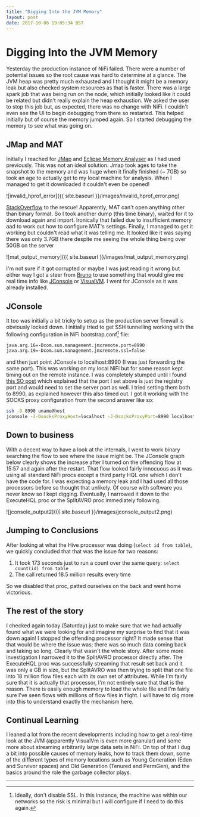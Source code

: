 ```yaml
---
title: "Digging Into the JVM Memory"
layout: post
date: 2017-10-06 19:05:34 BST
---
```


# Digging Into the JVM Memory
Yesterday the production instance of NiFi failed. There were a number of potential issues so the root cause was hard to determine at a glance. The JVM heap was pretty much exhausted and I thought it might be a memory leak but also checked system resources as that is faster. There was a large spark job that was being run on the node, which initially looked like it could be related but didn't really explain the heap exhaustion. We asked the user to stop this job but, as expected, there was no change with NiFi. I couldn't even see the UI to begin debugging from there so restarted. This helped initially but of course the memory jumped again. So I started debugging the memory to see what was going on.

## JMap and MAT
Initially I reached for [JMap](http://docs.oracle.com/javase/7/docs/technotes/tools/share/jmap.html) and [Eclipse Memory Analyser](https://www.eclipse.org/mat/) as I had used previously.  This was not an ideal solution. Jmap took ages to take the snapshot to the memory and was huge when it finally finished (~ 7GB) so took an age to actually get to my local machine for analysis. When I managed to get it downloaded it couldn't even be opened!

![invalid_hprof_error]({{ site.baseurl }}/images/invalid_hprof_error.png)

[StackOverflow](https://stackoverflow.com/questions/1902587/cant-open-hprof-file-with-eclipse-memory-analyzer) to the rescue! Apparently, MAT can't open anything other than binary format. So I took another dump (this time binary), waited for it to download again and import. Ironically that failed due to insufficient memory aad to work out how to configure MAT's settings. Finally, I managed to get it working but couldn't read what it was telling me. It looked like it was saying there was only 3.7GB there despite me seeing the whole thing being over 50GB on the server

![mat_output_memory]({{ site.baseurl }}/images/mat_output_memory.png)

I'm not sure if it got corrupted or maybe I was just reading it wrong but either way I got a steer from [Bruno](https://twitter.com/bbossola) to use something that would give me real time info like [JConsole](http://docs.oracle.com/javase/7/docs/technotes/guides/management/jconsole.html) or [VisualVM](https://visualvm.github.io/). I went for JConsole as it was already installed.

## JConsole
It too was initially a bit tricky to setup as the production server firewall is obviously locked down. I initially tried to get SSH tunnelling working with the following configuration in NiFi bootstrap.conf[^1] file:

~~~ bash
java.arg.16=-Dcom.sun.management.jmxremote.port=8990
java.arg.19=-Dcom.sun.management.jmxremote.ssl=false
~~~

and then just point JConsole to localhost:8990 (I was just forwarding the same port). This was working on my local NiFi but for some reason kept timing out on the remote instance.
I was completely stumped until I found [this SO post](https://stackoverflow.com/questions/15093376/jconsole-over-ssh-local-port-forwarding) which explained that the port I set above is just the registry port and would need to set the server port as well. I tried setting them both to 8990, as explained however this also timed out. I got it working with the SOCKS proxy configuration from the second answer like so:

~~~ bash
ssh -D 8990 uname@host
jconsole -J-DsocksProxyHost=localhost -J-DsocksProxyPort=8990 localhost:8990 -J-DsocksNonProxyHosts=
~~~

## Down to business
With a decent way to have a look at the internals, I went to work binary searching the flow to see where the issue might be. The JConsole graph below clearly shows the increase after I turned on the offending flow at 15:57 and again after the restart. That flow looked fairly innocuous as it was using all standard NiFi procs except a third party HQL one which I don't have the code for. I was expecting a memory leak and I had used all those processors before so thought that unlikely. Of course with software you never know so I kept digging. Eventually, I narrowed it down to the ExecuteHQL proc or the SplitAVRO proc immediately following.

![jconsole_output2]({{ site.baseurl }}/images/jconsole_output2.png)

## Jumping to Conclusions
After looking at what the Hive processor was doing (`select id from table`), we quickly concluded that that was the issue for two reasons:

1. It took 173 seconds just to run a count over the same query:  `select count(id) from table`
2. The call returned 18.5 million results every time

So we disabled that proc, patted ourselves on the back and went home victorious.

## The rest of the story
I checked again today (Saturday) just to make sure that we had actually found what we were looking for and imagine my surprise to find that it was down again! I stopped the offending processor right? It made sense that that would be where the issue was; there was so much data coming back and taking so long. Clearly that wasn't the whole story. After some more investigation I narrowed it to the SplitAVRO processor directly after. The ExecuteHQL proc was successfully streaming that result set back and it was only a GB in size, but the SplitAVRO was then trying to split that one file into 18 million flow files each with its own set of attributes. While I'm fairly sure that it is actually that processor, I'm not entirely sure that that is the reason. There is easily enough memory to load the whole file and I'm fairly sure I've seen flows with millions of flow files in flight. I will have to dig more into this to understand exactly the mechanism here.

## Continual Learning
I leaned a lot from the recent developments including how to get a real-time look at the JVM (apparently VisualVm is even more granular) and some more about streaming arbitrarily large data sets in NiFi. On top of that I dug a bit into possible causes of memory leaks, how to track them down, some of the different types of memory locations such as Young Generation (Eden and Survivor spaces) and Old Generation (Tenured and PermGen), and the basics around the role the garbage collector plays.

--------------

[^1]: Ideally, don't disable SSL. In this instance, the machine was within our networks so the risk is minimal but I will configure if I need to do this again.
